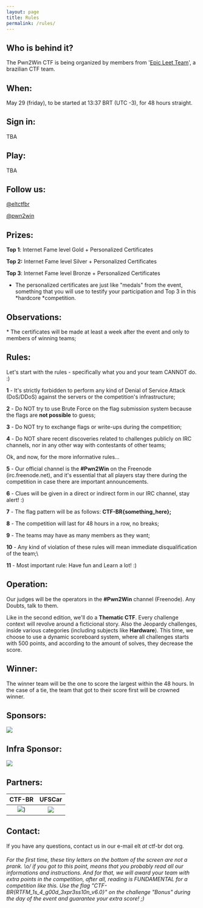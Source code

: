 ```yaml
---
layout: page
title: Rules
permalink: /rules/
---
```


## Who is behind it?


The Pwn2Win CTF is being organized by members from '[Epic Leet Team](https://ctftime.org/team/9061)', a brazilian CTF team.

## When:

May 29 (friday), to be started at 13:37 BRT (UTC -3), for 48 hours
straight.

## Sign in:

TBA

## Play:

TBA

## Follow us:

[@eltctfbr](https://twitter.com/eltctfbr)

[@pwn2win](https://twitter.com/pwn2win)


## Prizes:

**Top 1**: Internet Fame level Gold + Personalized Certificates

**Top 2:** Internet Fame level Silver + Personalized Certificates 

**Top 3**: Internet Fame level Bronze + Personalized Certificates

 * The personalized certificates are just like "medals" from the event, something that you will use to testify your participation and Top 3 in
this *hardcore *competition.

## Observations:

 \* The certificates will be made at least a week after the event and only to members of winning teams;

## Rules:

Let's start with the rules - specifically what you and your team CANNOT do. :)

**1** - It's strictly forbidden to perform any kind of Denial of Service Attack (DoS/DDoS) against the servers or the competition's infrastructure;

**2** - Do NOT try to use Brute Force on the flag submission system because the flags are **not possible** to guess;

**3** - Do NOT try to exchange flags or write-ups during the competition;

**4** - Do NOT share recent discoveries related to challenges publicly on IRC channels, nor in any other way with contestants of other teams;

Ok, and now, for the more informative rules...

**5** - Our official channel is the **#Pwn2Win** on the Freenode (irc.freenode.net), and it's essential that all players stay there during the competition in case there are important announcements.

**6** - Clues will be given in a direct or indirect form in our IRC channel, stay alert! :)

**7** - The flag pattern will be as follows: **CTF-BR{something\_here};**

**8** - The competition will last for 48 hours in a row, no breaks;

**9** - The teams may have as many members as they want;

**10** - Any kind of violation of these rules will mean immediate disqualification of the team;\

**11** - Most important rule: Have fun and Learn a lot! :)

## Operation:

Our judges will be the operators in the **#Pwn2Win** channel (Freenode). Any Doubts, talk to them.

Like in the second edition,  we'll do a **Thematic CTF**. Every challenge context will revolve around a ficticional story. Also the Jeopardy challenges, inside various categories (including subjects like **Hardware**). This time, we choose to use a dynamic scoreboard system, where all challenges starts with 500 points, and according to the amount of solves, they decrease the score.

## Winner:

The winner team will be the one to score the largest within the 48 hours. In the case of a tie, the team that got to their score first will be crowned winner. 

## Sponsors:

![](http://pwn2win.party/assets/imgs/aperture_science.png)

## Infra Sponsor:

[![](http://pwn2win.party/assets/imgs/gcp.png)](https://g.co/cloud)

## Partners:

CTF-BR             |  UFSCar
:-------------------------:|:-------------------------:
[![](https://pwn2win.party/assets/imgs/ctfbr_logo.png)](https://www.ctf-br.org))  |  [![](https://pwn2win.party/assets/imgs/logoUFSCar.svg)](https://www2.ufscar.br/) 

 

              

## Contact:

If you have any questions, contact us in our e-mail elt *at* ctf-br dot org.

###### For the first time, these tiny letters on the bottom of the screen are not a prank. \o/ if you got to this point, means that you probably read all our informations and instructions. And for that, we will award your team with extra points in the competition, after all, reading is FUNDAMENTAL for a competition like this. Use the flag "CTF-BR{RTFM_1s_4_g00d_3xpr3ss10n_v6.0}" on the challenge "Bonus" during the day of the event and guarantee your extra score! ;)


